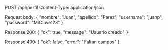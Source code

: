 POST /api/perfil
Content-Type: application/json

Request body:
{
"nombre": "Juan",
"apellido": "Perez",
"username": "juanp",
"password": "MiClave123"
}

Response 200:
{ "ok": true, "message": "Usuario creado" }

Response 400:
{ "ok": false, "error": "Faltan campos" }

